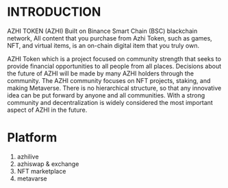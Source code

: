 # INTRODUCTION
AZHI TOKEN (AZHI) Built on Binance Smart Chain (BSC) blackchain network, All content that you purchase from Azhi Token, such as games, NFT, and virtual items, is an on-chain digital item that you truly own.

AZHI Token which is a project focused on community strength that seeks to provide financial opportunities to all people from all places. Decisions about the future of AZHI will be made by many AZHI holders through the community. The AZHI community focuses on NFT projects, staking, and making Metaverse. There is no hierarchical structure, so that any innovative idea can be put forward by anyone and all communities. With a strong community and decentralization is widely considered the most important aspect of AZHI in the future.

# Platform
1. azhilive
2. azhiswap & exchange
3. NFT marketplace
4. metavarse
















